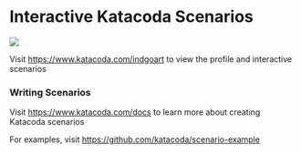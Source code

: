 # Interactive Katacoda Scenarios

[![](http://shields.katacoda.com/katacoda/indgoart/count.svg)](https://www.katacoda.com/indgoart "Get your profile on Katacoda.com")

Visit https://www.katacoda.com/indgoart to view the profile and interactive scenarios

### Writing Scenarios
Visit https://www.katacoda.com/docs to learn more about creating Katacoda scenarios

For examples, visit https://github.com/katacoda/scenario-example
